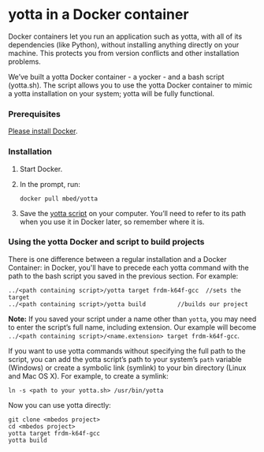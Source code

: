 # yotta in a Docker container

Docker containers let you run an application such as yotta, with all of its dependencies (like Python), without installing anything directly on your machine. This protects you from version conflicts and other installation problems. 

We’ve built a yotta Docker container - a yocker - and a bash script (yotta.sh). The script allows you to use the yotta Docker container to mimic a yotta installation on your system; yotta will be fully functional.

### Prerequisites

[Please install Docker](https://www.docker.com/docker-toolbox).

### Installation

1. Start Docker. 

1. In the prompt, run:
	
	```
	docker pull mbed/yotta
	```

1. Save the [yotta script](https://github.com/ARMmbed/GettingStartedmbedOS/blob/master/Docs/Scripts/yotta.sh) on your computer. You’ll need to refer to its path when you use it in Docker later, so remember where it is.

### Using the yotta Docker and script to build projects

There is one difference between a regular installation and a Docker Container: in Docker, you'll have to precede each yotta command with the path to the bash script you saved in the previous section. For example:
	
```shell
../<path containing script>/yotta target frdm-k64f-gcc 	//sets the target
../<path containing script>/yotta build			//builds our project
```

**Note:** If you saved your script under a name other than ``yotta``, you may need to enter the script’s full name, including extension. Our example will become ``../<path containing script>/<name.extension> target frdm-k64f-gcc``.

If you want to use yotta commands without specifying the full path to the script, you can add the yotta script’s path to your system’s ``path`` variable (Windows) or create a symbolic link (symlink) to your bin directory (Linux and Mac OS X). For example, to create a symlink: 
	
```
ln -s <path to your yotta.sh> /usr/bin/yotta
```

Now you can use yotta directly:
	
```
git clone <mbedos project>
cd <mbedos project>
yotta target frdm-k64f-gcc
yotta build
```



